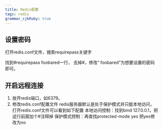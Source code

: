 ```yaml
---
title: Redis配置
tags: redis
grammar_cjkRuby: true
---
```

## 设置密码
打开redis.conf文件，搜索requirepass关键字

找到#requirepass foobared一行， 去掉#，修改“ foobared”为想要设置的密码即可。

## 开启远程连接
1. 放开redis端口，如6379。
2. 修改redis.conf配置文件
redis服务器默认是处于保护模式并只能本地访问，打开redis.conf文件可以看到如下配置
	本地访问控制：找到bind 127.0.0.1，把这行前面加个#注释掉
	保护模式控制：再查找protected-mode yes 把yes修改为no